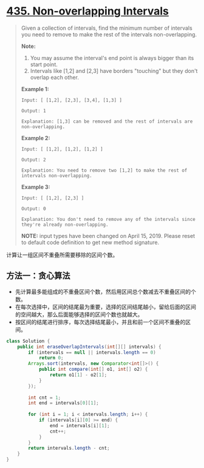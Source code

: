 # [435. Non-overlapping Intervals][1]

> Given a collection of intervals, find the minimum number of intervals you need to remove to make the rest of the intervals non-overlapping.
>
> **Note:**
>
> 1. You may assume the interval's end point is always bigger than its start point.
> 2. Intervals like [1,2] and [2,3] have borders "touching" but they don't overlap each other.
>
>  
>
> **Example 1:**
>
> ```
> Input: [ [1,2], [2,3], [3,4], [1,3] ]
> 
> Output: 1
> 
> Explanation: [1,3] can be removed and the rest of intervals are non-overlapping.
> ```
>
>  
>
> **Example 2:**
>
> ```
> Input: [ [1,2], [1,2], [1,2] ]
> 
> Output: 2
> 
> Explanation: You need to remove two [1,2] to make the rest of intervals non-overlapping.
> ```
>
>  
>
> **Example 3:**
>
> ```
> Input: [ [1,2], [2,3] ]
> 
> Output: 0
> 
> Explanation: You don't need to remove any of the intervals since they're already non-overlapping.
> ```
>
> **NOTE:** input types have been changed on April 15, 2019. Please reset to default code definition to get new method signature.



计算让一组区间不重叠所需要移除的区间个数。



## 方法一：贪心算法

* 先计算最多能组成的不重叠区间个数，然后用区间总个数减去不重叠区间的个数。
* 在每次选择中，区间的结尾最为重要，选择的区间结尾越小，留给后面的区间的空间越大，那么后面能够选择的区间个数也就越大。
* 按区间的结尾进行排序，每次选择结尾最小，并且和前一个区间不重叠的区间。



```java
class Solution {
    public int eraseOverlapIntervals(int[][] intervals) {
        if (intervals == null || intervals.length == 0)
            return 0;
        Arrays.sort(intervals, new Comparator<int[]>() {
            public int compare(int[] o1, int[] o2) {
                return o1[1] - o2[1];
            }
        });
        
        int cnt = 1;
        int end = intervals[0][1];
        
        for (int i = 1; i < intervals.length; i++) {
            if (intervals[i][0] >= end) {
                end = intervals[i][1];
            	cnt++;
            }
        }
        return intervals.length - cnt;
    }
}
```









[1]: https://leetcode.com/problems/non-overlapping-intervals/